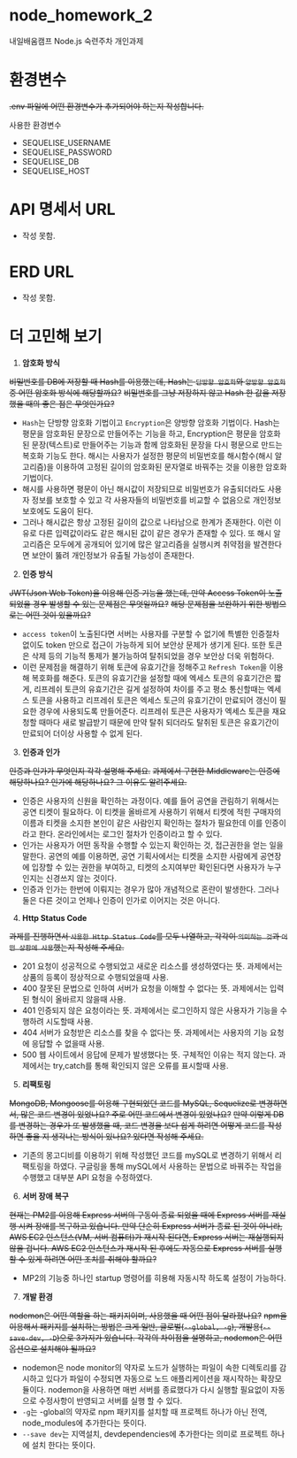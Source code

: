 # node_homework_2
내일배움캠프 Node.js 숙련주차 개인과제

# 환경변수
~~.env 파일에 어떤 환경변수가 추가되어야 하는지 작성합니다.~~

사용한 환경변수
- SEQUELISE_USERNAME
- SEQUELISE_PASSWORD
- SEQUELISE_DB
- SEQUELISE_HOST

# API 명세서 URL

- 작성 못함.

# ERD URL

- 작성 못함.

# 더 고민해 보기

1. **암호화 방식**
   
~~비밀번호를 DB에 저장할 때 Hash를 이용했는데, Hash는 `단방향 암호화`와 `양방향 암호화` 중 어떤 암호화 방식에 해당할까요?~~
~~비밀번호를 그냥 저장하지 않고 Hash 한 값을 저장 했을 때의 좋은 점은 무엇인가요?~~
- `Hash`는 단방향 암호화 기법이고 `Encryption`은 양방향 암호화 기법이다. Hash는 평문을 암호화된 문장으로 만들어주는 기능을 하고, Encryption은 평문을 암호화된 문장(텍스트)로 만들어주는 기능과 함께 암호화된 문장을 다시 평문으로 만드는 복호화 기능도 한다.
  해시는 사용자가 설정한 평문의 비밀번호를 해시함수(해시 알고리즘)을 이용하여 고정된 길이의 암호화된 문자열로 바꿔주는 것을 이용한 암호화 기법이다.
- 해시를 사용하면 평문이 아닌 해시값이 저장되므로 비밀번호가 유출되더라도 사용자 정보를 보호할 수 있고 각 사용자들의 비밀번호를 비교할 수 없음으로 개인정보 보호에도 도움이 된다.
- 그러나 해시값은 항상 고정된 길이의 값으로 나타남으로 한계가 존재한다. 이런 이유로 다른 입력값이라도 같은 해시된 값이 같은 경우가 존재할 수 있다. 또 해시 알고리즘은 모두에게 공개되어 있기에 많은 알고리즘을 실행시켜 취약점을 발견한다면
  보안이 뚫려 개인정보가 유출될 가능성이 존재한다.


2. **인증 방식**
   
~~JWT(Json Web Token)을 이용해 인증 기능을 했는데, 만약 Access Token이 노출되었을 경우 발생할 수 있는 문제점은 무엇일까요?~~
~~해당 문제점을 보완하기 위한 방법으로는 어떤 것이 있을까요?~~
- `access token`이 노출된다면 서버는 사용자를 구분할 수 없기에 특별한 인증절차 없이도 token 만으로 접근이 가능하게 되어 보안상 문제가 생기게 된다. 또한 토큰은 삭제 등의 기능적 통제가 불가능하여 탈취되었을 경우 보안상 더욱 위험하다.
- 이런 문제점을 해결하기 위해 토큰에 유효기간을 정해주고 `Refresh Token`을 이용해 복호화를 해준다.
  토큰의 유효기간을 설정할 때에 엑세스 토큰의 유효기간은 짧게, 리프레쉬 토큰의 유효기간은 길게 설정하여 차이를 주고 평소 통신할때는 엑세스 토큰을 사용하고 리프레쉬 토큰은 엑세스 토근의 유효기간이 만료되어 갱신이 필요한 경우에 사용되도록 만들어준다.
  리프레쉬 토큰은 사용자가 엑세스 토큰을 재요청할 때마다 새로 발급받기 때문에 만약 탈취 되더라도 탈취된 토큰은 유효기간이 만료되어 더이상 사용할 수 없게 된다.


3. **인증과 인가**
   
~~인증과 인가가 무엇인지 각각 설명해 주세요.~~
~~과제에서 구현한 Middleware는 인증에 해당하나요? 인가에 해당하나요? 그 이유도 알려주세요.~~
- 인증은 사용자의 신원을 확인하는 과정이다.
  예를 들어 공연을 관림하기 위해서는 공연 티켓이 필요하다. 이 티켓을 올바르게 사용하기 위해서 티켓에 적힌 구매자의 이름과 티켓을 소지한 본인이 같은 사람인지 확인하는 절차가 필요한데 이를 인증이라고 한다. 온라인에서는 로그인 절차가 인증이라고 할 수 있다.
- 인가는 사용자가 어떤 동작을 수행할 수 있는지 확인하는 것, 접근권한을 얻는 일을 말한다.
  공연의 예를 이용하면, 공연 기획사에서는 티켓을 소지한 사람에게 공연장에 입장할 수 있는 권한을 부여하고, 티켓의 소지여부만 확인된다면 사용자가 누구인지는 신경쓰지 않는 것이다.
- 인증과 인가는 한번에 이뤄지는 경우가 많아 개념적으로 혼란이 발생한다. 그러나 둘은 다른 것이고 언제나 인증이 인가로 이어지는 것은 아니다.


4. **Http Status Code**

~~과제를 진행하면서 `사용한 Http Status Code`를 모두 나열하고, 각각이 `의미하는 것`과 `어떤 상황에 사용`했는지 작성해 주세요.~~
- 201
  요청이 성공적으로 수행되었고 새로운 리소스를 생성하였다는 뜻.
  과제에서는 상품의 등록이 정상적으로 수행되었을때 사용.
- 400
  잘못된 문법으로 인하여 서버가 요청을 이해할 수 없다는 뜻.
  과제에서는 입력된 형식이 올바르지 않을때 사용.
- 401
  인증되지 않은 요청이라는 뜻.
  과제에서는 로그인하지 않은 사용자가 기능을 수행하려 시도할때 사용.
- 404
  서버가 요청받은 리소스를 찾을 수 없다는 뜻.
  과제에서는 사용자의 기능 요청에 응답할 수 없을때 사용.
- 500
  웹 사이트에서 응답에 문제가 발생했다는 뜻. 구체적인 이유는 적지 않는다.
  과제에서는 try,catch를 통해 확인되지 않은 오류를 표시할때 사용.


5. **리팩토링**

~~MongoDB, Mongoose를 이용해 구현되었던 코드를 MySQL, Sequelize로 변경하면서, 많은 코드 변경이 있었나요? 주로 어떤 코드에서 변경이 있었나요?~~
~~만약 이렇게 DB를 변경하는 경우가 또 발생했을 때, 코드 변경을 보다 쉽게 하려면 어떻게 코드를 작성하면 좋을 지 생각나는 방식이 있나요? 있다면 작성해 주세요.~~
- 기존의 몽고디비를 이용하기 위해 작성했던 코드를 mySQL로 변경하기 위해서 리팩토링을 하였다.
  구글링을 통해 mySQL에서 사용하는 문법으로 바꿔주는 작업을 수행했고 대부분 API 요청을 수정하였다.  


6. **서버 장애 복구**

~~현재는 PM2를 이용해 Express 서버의 구동이 종료 되었을 때에 Express 서버를 재실행 시켜 장애를 복구하고 있습니다. 만약 단순히 Express 서버가 종료 된 것이 아니라, AWS EC2 인스턴스(VM, 서버 컴퓨터)가 재시작 된다면, Express 서버는 재실행되지 않을 겁니다. AWS EC2 인스턴스가 재시작 된 후에도 자동으로 Express 서버를 실행할 수 있게 하려면 어떤 조치를 취해야 할까요?~~
- MP2의 기능중 하나인 startup 명령어를 히용해 자동시작 하도록 설정이 가능하다.


7. **개발 환경**

~~nodemon은 어떤 역할을 하는 패키지이며, 사용했을 때 어떤 점이 달라졌나요?~~
~~npm을 이용해서 패키지를 설치하는 방법은 크게 일반, 글로벌(`--global, -g`), 개발용(`--save-dev, -D`)으로 3가지가 있습니다. 각각의 차이점을 설명하고, nodemon은 어떤 옵션으로 설치해야 될까요?~~
- nodemon은 node monitor의 약자로 노드가 실행하는 파일이 속한 디렉토리를 감시하고 있다가 파일이 수정되면 자동으로 노드 애플리케이션을 재시작하는 확장모듈이다. nodemon을 사용하면 매번 서버를 종료했다가 다시 실행할 필요없이 자동으로 수정사항이 반영되고 서버를 실행 할 수 있다.
- `-g`는 -global의 약자로 npm 패키지를 설치할 때 프로젝트 하나가 아닌 전역, node_modules에 추가한다는 뜻이다.
- `--save dev`는 지역설치, devdependencies에 추가한다는 의미로 프로젝트 하나에 설치 한다는 뜻이다.
  
